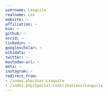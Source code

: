 ```yaml
---
username: Leaguile
realname: Leo
website: ~
affiliation: ~
bio: ~
github: ~
orcid: ~
linkedin: ~
googlescholar: ~
wikidata: ~
twitter: ~
mastodon-url: ~
meta: ~
instagram: ~
redirect_from:
- /index.php/User:Leaguile
- /index.php/Special:Contributions/Leaguile
---
```

